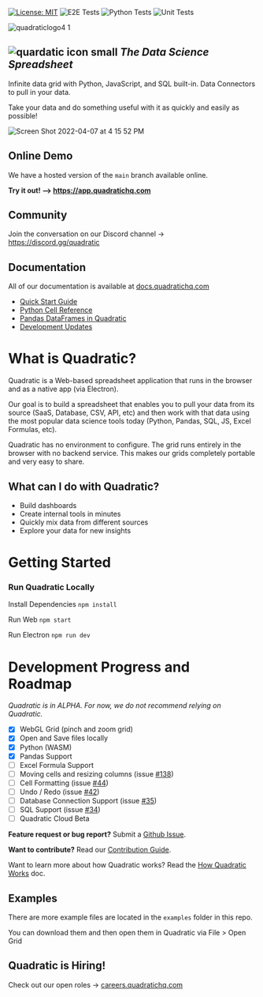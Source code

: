 [![License: MIT](https://img.shields.io/badge/License-MIT-yellow.svg)](https://opensource.org/licenses/MIT) ![E2E Tests](https://github.com/quadratichq/quadratic/actions/workflows/test-e2e.yml/badge.svg) ![Python Tests](https://github.com/quadratichq/quadratic/actions/workflows/test-python.yml/badge.svg) ![Unit Tests](https://github.com/quadratichq/quadratic/actions/workflows/test-unit.yml/badge.svg)

![quadraticlogo4 1](https://user-images.githubusercontent.com/3479421/162037216-2fea1620-2310-4cfa-96fb-31299195e3a9.png)

## ![quardatic icon small](https://user-images.githubusercontent.com/3479421/162039117-02f85f2c-e382-4ed8-ac39-64efab17a144.svg) **_The Data Science Spreadsheet_**

Infinite data grid with Python, JavaScript, and SQL built-in. Data Connectors to pull in your data.

Take your data and do something useful with it as quickly and easily as possible!

![Screen Shot 2022-04-07 at 4 15 52 PM](https://user-images.githubusercontent.com/3479421/162328478-198f27d1-4ab8-4334-8420-b082e68edefc.png)

## Online Demo

We have a hosted version of the `main` branch available online.

**Try it out! --> https://app.quadratichq.com**

## Community

Join the conversation on our Discord channel -> https://discord.gg/quadratic

## Documentation

All of our documentation is available at [docs.quadratichq.com](https://docs.quadratichq.com)

- [Quick Start Guide](https://docs.quadratichq.com/quick-start)
- [Python Cell Reference](https://docs.quadratichq.com/reference/python-cell-reference)
- [Pandas DataFrames in Quadratic](https://docs.quadratichq.com/reference/python-cell-reference/pandas-dataframe)
- [Development Updates](https://docs.quadratichq.com/development-updates)

# What is Quadratic?

Quadratic is a Web-based spreadsheet application that runs in the browser and as a native app (via Electron).

Our goal is to build a spreadsheet that enables you to pull your data from its source (SaaS, Database, CSV, API, etc) and then work with that data using the most popular data science tools today (Python, Pandas, SQL, JS, Excel Formulas, etc).

Quadratic has no environment to configure. The grid runs entirely in the browser with no backend service. This makes our grids completely portable and very easy to share.

## What can I do with Quadratic?

- Build dashboards
- Create internal tools in minutes
- Quickly mix data from different sources
- Explore your data for new insights

# Getting Started

### Run Quadratic Locally

Install Dependencies `npm install`

Run Web `npm start`

Run Electron `npm run dev`

# Development Progress and Roadmap

_Quadratic is in ALPHA. For now, we do not recommend relying on Quadratic._

- [x] WebGL Grid (pinch and zoom grid)
- [x] Open and Save files locally
- [x] Python (WASM)
- [x] Pandas Support
- [ ] Excel Formula Support
- [ ] Moving cells and resizing columns (issue [#138](https://github.com/quadratichq/quadratic/pull/138))
- [ ] Cell Formatting (issue [#44](https://github.com/quadratichq/quadratic/issues/44))
- [ ] Undo / Redo (issue [#42](https://github.com/quadratichq/quadratic/issues/42))
- [ ] Database Connection Support (issue [#35](https://github.com/quadratichq/quadratic/issues/35))
- [ ] SQL Support (issue [#34](https://github.com/quadratichq/quadratic/issues/34))
- [ ] Quadratic Cloud Beta

**Feature request or bug report?** Submit a [Github Issue](https://github.com/quadratichq/quadratic/issues/new/choose/).

**Want to contribute?** Read our [Contribution Guide](./CONTRIBUTING.md).

Want to learn more about how Quadratic works? Read the [How Quadratic Works](./docs/how_quadratic_works.md) doc.

## Examples

There are more example files are located in the `examples` folder in this repo.

You can download them and then open them in Quadratic via File > Open Grid

## Quadratic is Hiring!

Check out our open roles -> [careers.quadratichq.com](https://careers.quadratichq.com)
